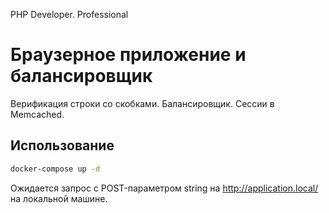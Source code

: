 PHP Developer. Professional

# Браузерное приложение и балансировщик

Верификация строки со скобками.
Балансировщик.
Сессии в Memcached.

## Использование

```cmd
docker-compose up -d
```

Ожидается запрос с POST-параметром string на http://application.local/ на локальной машине.